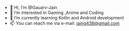 - 👋 Hi, I’m @Gauarv-Jain
- 👀 I’m interested in Gaming ,Anime and Coding
- 🌱 I’m currently learning Kotlin and Android development 
- 📫  You can reach me via e-mail: jaing438@gmail.com

<!---
Gauarv-Jain/Gauarv-Jain is a ✨ special ✨ repository because its `README.md` (this file) appears on your GitHub profile.
You can click the Preview link to take a look at your changes.
--->
